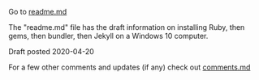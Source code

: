 ---
---
Go to [readme.md](./readme)

The "readme.md" file has the draft information on installing Ruby, then gems, then bundler, then Jekyll on a Windows 10 computer.

Draft posted 2020-04-20
 
For a few other comments and updates (if any) check out [comments.md](./comments)

